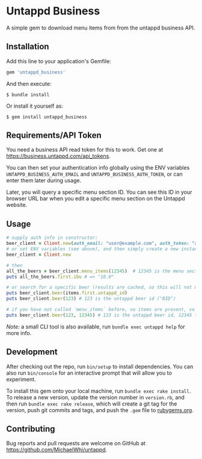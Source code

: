 # Untappd Business

A simple gem to download menu items from from the untappd business API.

## Installation

Add this line to your application's Gemfile:

```ruby
gem 'untappd_business'
```

And then execute:

    $ bundle install

Or install it yourself as:

    $ gem install untappd_business

## Requirements/API Token

You need a business API read token for this to work. Get one at https://business.untappd.com/api_tokens.

You can then set your authentication info globally using the ENV variables 
`UNTAPPD_BUSINESS_AUTH_EMAIL` and `UNTAPPD_BUSINESS_AUTH_TOKEN`, or can enter them later during usage.

Later, you will query a specific menu section ID. You can see this ID in your browser URL bar 
when you edit a specific menu section on the Untappd website. 

## Usage

```ruby
# supply auth info in constructor:
beer_client = Client.new(auth_email: "user@example.com", auth_token: "abc123abc123") 
# or set ENV variables (see above), and then simply create a new instance:
beer_client = Client.new

# then 
all_the_beers = beer_client.menu_items(12345)  # 12345 is the menu section ID
puts all_the_beers.first.ibu # => "18.0"

# or search for a specific beer (results are cached, so this will not make a request)
puts beer_client.beer(items.first.untappd_id)
puts beer_client.beer(123) # 123 is the untappd beer id ("BID")

# if you have not called `menu_items` before, no items are present, so you have to supply a menu section id:
puts beer_client.beer(123, 12345) # 123 is the untappd beer id, 12345 the menu section ID
```

*Note:* a small CLI tool is also available, run `bundle exec untappd help` for more info.

## Development

After checking out the repo, run `bin/setup` to install dependencies. You can also run `bin/console` for an interactive prompt that will allow you to experiment.

To install this gem onto your local machine, run `bundle exec rake install`. To release a new version, update the version number in `version.rb`, and then run `bundle exec rake release`, which will create a git tag for the version, push git commits and tags, and push the `.gem` file to [rubygems.org](https://rubygems.org).

## Contributing

Bug reports and pull requests are welcome on GitHub at https://github.com/MichaelWhi/untappd.

